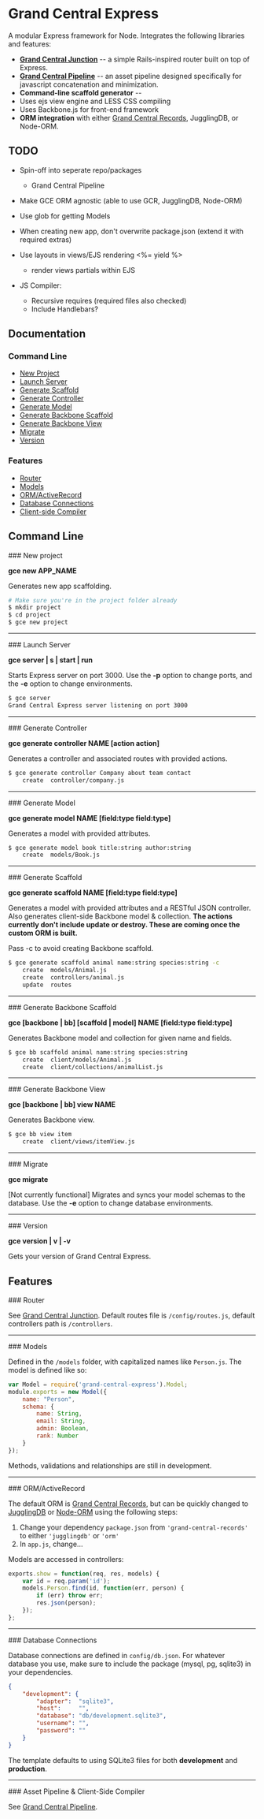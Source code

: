 # Grand Central Express

A modular Express framework for Node. Integrates the following libraries and features:

* __[Grand Central Junction](https://github.com/maxprogram/grand-central-junction)__ -- a simple Rails-inspired router built on top of Express.
* __[Grand Central Pipeline]()__ -- an asset pipeline designed specifically for javascript concatenation and minimization.
* __Command-line scaffold generator__ --
* Uses ejs view engine and LESS CSS compiling
* Uses Backbone.js for front-end framework
* __ORM integration__ with either [Grand Central Records](https://github.com/maxprogram/grand-central-records), JugglingDB, or Node-ORM.

## TODO

* Spin-off into seperate repo/packages
    * Grand Central Pipeline
* Make GCE ORM agnostic (able to use GCR, JugglingDB, Node-ORM)

* Use glob for getting Models
* When creating new app, don't overwrite package.json (extend it with required extras)
* Use layouts in views/EJS rendering <%= yield %>
    * render views partials within EJS
* JS Compiler:
    * Recursive requires (required files also checked)
    * Include Handlebars?

## Documentation

### Command Line

* [New Project](#NewProject)
* [Launch Server](#LaunchServer)
* [Generate Scaffold](#GenerateScaffold)
* [Generate Controller](#GenerateController)
* [Generate Model](#GenerateModel)
* [Generate Backbone Scaffold](#GenerateBackbone)
* [Generate Backbone View](#GenerateBackboneView)
* [Migrate](#Migrate)
* [Version](#Version)

### Features

* [Router](#Router)
* [Models](#Models)
* [ORM/ActiveRecord](#ORM)
* [Database Connections](#Database)
* [Client-side Compiler](#Compiler)

## Command Line

<a name="NewProject" />
### New project

__gce new APP_NAME__

Generates new app scaffolding.
```sh
# Make sure you're in the project folder already
$ mkdir project
$ cd project
$ gce new project
```

---------------------------------------
<a name="LaunchServer" />
### Launch Server

__gce server | s | start | run__

Starts Express server on port 3000. Use the __-p__ option to change ports, and the __-e__ option to change environments.
```sh
$ gce server
Grand Central Express server listening on port 3000
```

---------------------------------------
<a name="GenerateController" />
### Generate Controller

__gce generate controller NAME [action action]__

Generates a controller and associated routes with provided actions.
```sh
$ gce generate controller Company about team contact
    create  controller/company.js
```

---------------------------------------
<a name="GenerateModel" />
### Generate Model

__gce generate model NAME [field:type field:type]__

Generates a model with provided attributes.
```sh
$ gce generate model book title:string author:string
    create  models/Book.js
```

---------------------------------------
<a name="GenerateScaffold" />
### Generate Scaffold

__gce generate scaffold NAME [field:type field:type]__

Generates a model with provided attributes and a RESTful JSON controller. Also generates client-side Backbone model & collection. **The actions currently don't include __update__ or __destroy__. These are coming once the custom ORM is built.**

Pass -c to avoid creating Backbone scaffold.
```sh
$ gce generate scaffold animal name:string species:string -c
    create  models/Animal.js
    create  controllers/animal.js
    update  routes
```

---------------------------------------
<a name="GenerateBackbone" />
### Generate Backbone Scaffold

__gce [backbone | bb] [scaffold | model] NAME [field:type field:type]__

Generates Backbone model and collection for given name and fields.
```sh
$ gce bb scaffold animal name:string species:string
    create  client/models/Animal.js
    create  client/collections/animalList.js
```

---------------------------------------
<a name="GenerateBackboneView" />
### Generate Backbone View

__gce [backbone | bb] view NAME__

Generates Backbone view.
```sh
$ gce bb view item
    create  client/views/itemView.js
```

---------------------------------------
<a name="Migrate" />
### Migrate

__gce migrate__

[Not currently functional] Migrates and syncs your model schemas to the database. Use the __-e__ option to change database environments.

---------------------------------------
<a name="Version" />
### Version

__gce version | v | -v__

Gets your version of Grand Central Express.



## Features

<a name="Router" />
### Router

See [Grand Central Junction](https://github.com/maxprogram/grand-central-junction). Default routes file is `/config/routes.js`, default controllers path is `/controllers`.

---------------------------------------
<a name="Models" />
### Models

Defined in the `/models` folder, with capitalized names like `Person.js`. The model is defined like so:
```js
var Model = require('grand-central-express').Model;
module.exports = new Model({
    name: "Person",
    schema: {
        name: String,
        email: String,
        admin: Boolean,
        rank: Number
    }
});
```
Methods, validations and relationships are still in development.

---------------------------------------
<a name="ORM" />
### ORM/ActiveRecord

The default ORM is [Grand Central Records](), but can be quickly changed to [JugglingDB](https://github.com/1602/jugglingdb) or [Node-ORM](https://github.com/dresende/node-orm2) using the following steps:

1. Change your dependency `package.json` from `'grand-central-records'` to either `'jugglingdb'` or `'orm'`
2. In `app.js`, change...

Models are accessed in controllers:
```js
exports.show = function(req, res, models) {
    var id = req.param('id');
    models.Person.find(id, function(err, person) {
        if (err) throw err;
        res.json(person);
    });
};
```

---------------------------------------
<a name="Database" />
### Database Connections

Database connections are defined in `config/db.json`. For whatever database you use, make sure to include the package (mysql, pg, sqlite3) in your dependencies.
```json
{
    "development": {
        "adapter":  "sqlite3",
        "host":     "",
        "database": "db/development.sqlite3",
        "username": "",
        "password": ""
    }
}
```
The template defaults to using SQLite3 files for both __development__ and __production__.

---------------------------------------
<a name="Compiler" />
### Asset Pipeline & Client-Side Compiler

See [Grand Central Pipeline](https://github.com/maxprogram/grand-central-pipeline).
